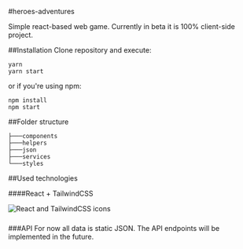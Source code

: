 #heroes-adventures

Simple react-based web game. Currently in beta it is 100% client-side project.

##Installation
Clone repository and execute:

```
yarn
yarn start
```
or if you're using npm:
```
npm install
npm start
```

##Folder structure
```
├───components
├───helpers
├───json
├───services    
└───styles
```

##Used technologies

####React + TailwindCSS

<img src="https://camo.githubusercontent.com/2717599f22cf5a6b7bba7f505f518628d01109fc/68747470733a2f2f696d6167652e6962622e636f2f695748724b6e2f72656163745f6e61746976655f7461696c77696e642e706e67" alt="React and TailwindCSS icons">

###

###API 
For now all data is static JSON. The API endpoints will be implemented in the future.